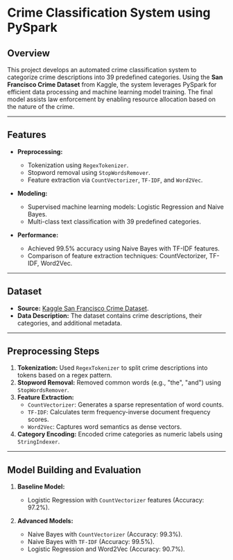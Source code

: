 # Crime Classification System using PySpark

## Overview
This project develops an automated crime classification system to categorize crime descriptions into 39 predefined categories. Using the **San Francisco Crime Dataset** from Kaggle, the system leverages PySpark for efficient data processing and machine learning model training. The final model assists law enforcement by enabling resource allocation based on the nature of the crime.

---

## Features
- **Preprocessing:**
  - Tokenization using `RegexTokenizer`.
  - Stopword removal using `StopWordsRemover`.
  - Feature extraction via `CountVectorizer`, `TF-IDF`, and `Word2Vec`.

- **Modeling:**
  - Supervised machine learning models: Logistic Regression and Naive Bayes.
  - Multi-class text classification with 39 predefined categories.

- **Performance:**
  - Achieved 99.5% accuracy using Naive Bayes with TF-IDF features.
  - Comparison of feature extraction techniques: CountVectorizer, TF-IDF, Word2Vec.

---

## Dataset
- **Source:** [Kaggle San Francisco Crime Dataset](https://www.kaggle.com/c/sf-crime).
- **Data Description:** The dataset contains crime descriptions, their categories, and additional metadata.

---

## Preprocessing Steps
1. **Tokenization:** Used `RegexTokenizer` to split crime descriptions into tokens based on a regex pattern.
2. **Stopword Removal:** Removed common words (e.g., "the", "and") using `StopWordsRemover`.
3. **Feature Extraction:**
   - `CountVectorizer`: Generates a sparse representation of word counts.
   - `TF-IDF`: Calculates term frequency-inverse document frequency scores.
   - `Word2Vec`: Captures word semantics as dense vectors.
4. **Category Encoding:** Encoded crime categories as numeric labels using `StringIndexer`.

---

## Model Building and Evaluation
1. **Baseline Model:**
   - Logistic Regression with `CountVectorizer` features (Accuracy: 97.2%).

2. **Advanced Models:**
   - Naive Bayes with `CountVectorizer` (Accuracy: 99.3%).
   - Naive Bayes with `TF-IDF` (Accuracy: 99.5%).
   - Logistic Regression and Word2Vec (Accuracy: 90.7%).
